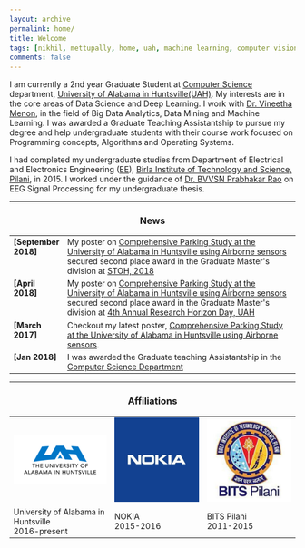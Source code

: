 ```yaml
---
layout: archive
permalink: home/
title: Welcome
tags: [nikhil, mettupally, home, uah, machine learning, computer vision, data science, deep learning, graduate]
comments: false
---
```


<!-- <h3 class="archive__subtitle">{{ site.data.ui-text[site.locale].Welcom | default: "Welcome" }}</h3>

{% for post in paginator.posts %}
  {% include archive-single.html %}
{% endfor %}

{% include paginator.html %} -->

I am currently a 2nd year Graduate Student at [Computer Science](https://www.uah.edu/science/departments/computer-science) department, [University of Alabama in Huntsville(UAH)](https://www.uah.edu/).
My interests are in the core areas of Data Science and Deep Learning. I work with [Dr. Vineetha Menon](https://www.uah.edu/science/departments/computer-science/faculty-staff/vineetha-menon), in the field of Big Data Analytics, Data Mining and Machine Learning.
I was awarded a Graduate Teaching Assistantship to pursue my degree and help undergraduate students with their course work focused
on Programming concepts, Algorithms and Operating Systems.

I had completed my undergraduate studies from Department of Electrical and Electronics Engineering ([EE](http://universe.bits-pilani.ac.in/hyderabad/EEE/Home)),
[Birla Institute of Technology and Science, Pilani](http://www.bits-pilani.ac.in/), in 2015. I worked under the guidance of [Dr. BVVSN Prabhakar Rao](http://universe.bits-pilani.ac.in/Hyderabad/bvvsnprabhakarrao/Profile) on EEG Signal Processing for my undergraduate thesis.

----

<h3 align="center">News</h3>
<table class='news-table'>
    <col width="15%">
    <col width="85%">
    <tr>
        <td valign="top"><strong>[September 2018]</strong></td>
        <td>My poster on <a href="https://cdm16608.contentdm.oclc.org/digital/collection/p16608coll24/id/313/rec/1">Comprehensive Parking Study at the University of Alabama in Huntsville using Airborne sensors</a>
        secured second place award in the Graduate Master's division at <a href="https://www.uah.edu/cpu2al/12950">STOH, 2018</a>
        </td>
    </tr>
    <tr>
        <td valign="top"><strong>[April 2018]</strong></td>
        <td>My poster on <a href="https://cdm16608.contentdm.oclc.org/digital/collection/p16608coll24/id/313/rec/1">Comprehensive Parking Study at the University of Alabama in Huntsville using Airborne sensors</a> secured second place award in the Graduate Master's division at <a href="https://www.uah.edu/news/research/outstanding-student-researchers-recognized-at-uah-research-horizons-day">4th Annual Research Horizon Day, UAH</a>
        </td>
    </tr>
    <tr>
        <td valign="top"><strong>[March 2017]</strong></td>
        <td>Checkout my latest poster, <a href="https://cdm16608.contentdm.oclc.org/digital/collection/p16608coll24/id/313/rec/1">Comprehensive Parking Study at the University of Alabama in Huntsville using Airborne sensors</a>.
        <!-- Github code available <a href="https://github.com/batra-mlp-lab/lang-emerge">here</a> -->
        </td>
    </tr>
    <tr>
        <td valign="top"><strong>[Jan 2018]</strong></td>
        <td>I was awarded the Graduate teaching Assistantship in the <a href='https://www.uah.edu/science/departments/computer-science'>Computer Science Department</a>
        </td>
    </tr>
    <!-- <tr>
        <td valign="top"><strong>[Dec 2017]</strong></td>
        <td>I received a <a href='https://nips.cc/Conferences/2017/Awards'>Best Reviewer Award</a> at NIPS 2017</td>
    </tr> -->
    <!-- <tr>
        <td valign="top"><strong>[Sept 2017]</strong></td>
        <td>Our paper on <a>Deepsets</a> has been accepted as an <b> oral</b> at NIPS, 2017</td>
    </tr> -->
    <!-- <tr>
        <td valign="top"><strong>[Aug 2017]</strong></td>
        <td>Our paper on <a>Natural Language Does Not Emerge 'Naturally' in Multi-Agent Dialog</a> won the <b>best short paper</b> award at EMNLP 2017</td>
    </tr> -->
    <!-- <tr>
        <td valign="top"><strong>[Aug 2017]</strong></td>
        <td>Our paper on <a>Learning Cooperative Visual Dialog Agents with Deep Reinforcement Learning</a> has been accepted as an <b> oral</b> at ICCV, 2017</td>
    </tr> -->
    <!-- <tr>
        <td valign="top"><strong>[July 2017]</strong></td>
        <td>Our paper on <a>Natural Language Does Not Emerge 'Naturally' in Multi-Agent Dialog</a> has been accepted as an <b> oral</b> at EMNLP, 2017</td>
    </tr> -->
    <!-- <tr>
        <td valign="top"><strong>[June 2017]</strong></td>
        <td>Checkout our latest paper, <a href="https://arxiv.org/abs/1706.08502">Natural Language Does Not Emerge 'Naturally' in Multi-Agent Dialog</a>, on Arxiv.
        Github code available <a href="https://github.com/batra-mlp-lab/lang-emerge">here</a></td>
    </tr> -->
    <!-- <tr>
        <td valign="top"><strong>[May 2017]</strong></td>
        <td>Our paper on <a>Canopy</a> got accepted at ICML, 2017</td>
    </tr> -->
    <!-- <tr>
        <td valign="top"><strong>[Apr 2017]</strong></td>
        <td>Our paper on <a>Exploring Personalized Neural Conversational Models</a> got accepted at IJCAI, 2017</td>
    </tr> -->
    <!-- <tr>
        <td valign="top"><strong>[Apr 2017]</strong></td>
        <td>Find our Github code for Visual Dialog <a href="https://github.com/batra-mlp-lab/visdial">here</a></td>
    </tr> -->
    <!-- <tr>
        <td valign="top"><strong>[Mar 2017]</strong></td>
        <td>Checkout our latest paper, <a href="https://arxiv.org/abs/1703.06585">Learning Cooperative Visual Dialog Agents with Deep Reinforcement Learning</a>, on arXiv</td>
    </tr> -->
    <!-- <tr>
        <td valign="top"><strong>[Mar 2017]</strong></td>
        <td>Checkout our latest paper, <a href="https://arxiv.org/abs/1703.06114">Deepsets</a>, on arXiv</td>
    </tr> -->
    <!-- <tr>
        <td valign="top"><strong>[Mar 2017]</strong></td>
        <td>Our paper on <a href="https://visualdialog.org/">Visual Dialog</a> got accepted at CVPR, 2017 as a <b>Spotlight</b></td>
    </tr> -->
    <!-- <tr>
        <td valign="top"><strong>[Mar 2017]</strong></td>
        <td>Interning at <a href="https://research.fb.com/category/facebook-ai-research-fair/">Facebook AI Research (FAIR)</a> this summer, with <a href="http://rohrbach.vision/">Marcus Rohrbach</a></td>
    </tr> -->
    <!-- <tr>
        <td valign="top"><strong>[Nov 2016]</strong></td>
        <td>Checkout our latest paper, <a href="http://arxiv.org/abs/1611.08669">Visual Dialog</a>, on arXiv</td>
    </tr> -->
    <!-- <tr>
        <td valign="top"><strong>[Aug 2016]</strong></td>
        <td>Serving as Vice-President of <a href="https://www.ece.cmu.edu/~ego/"> ECE Graduate Organization</a>, CMU</td>
    </tr> -->
    <!-- <tr>
        <td valign="top"><strong>[May 2016]</strong></td>
        <td>Serving as a reviewer for <a href="https://nips.cc/"> NIPS 2016</a></td>
    </tr> -->
    <!-- <tr>
        <td valign="top"><strong>[Mar 2016]</strong></td>
        <td>Our paper on <a href="http://arxiv.org/abs/1511.07067">Visual Word2Vec</a> got accepted to CVPR, 2016</td>
    </tr> -->
    <!-- <tr>
        <td valign="top"><strong>[Dec 2015]</strong></td>
        <td>I would be interning at <a href="https://www.snapchat.com/">Snapchat</a> this summer</td>
    </tr> -->
    <!-- <tr>
        <td valign="top"><strong>[Nov 2015]</strong></td>
        <td>Checkout our latest paper, <a href="http://arxiv.org/abs/1511.07067">Visual Word2Vec</a>, on arXiv</td>
    </tr> -->
    <!-- <tr>
        <td valign="top"><strong>[Oct 2015]</strong></td>
        <td>Checkout our paper, <a href="http://opt-ml.org/papers/OPT2015_paper_52.pdf">Comparing Gibbs, EM and SEM for MAP Inference in Mixture Models</a>, which got accepted in NIPS: <a href="http://opt-ml.org/papers.html">OPT</a> workshop, 2015</td>
    </tr> -->
</table>

----

<h3 align="center">Affiliations</h3>
<table align="center" class='affl-pic'>
    <tr>
        <td>
            <a href="https://www.uah.edu/">
            <img src="/images/UAH_blueblk.png"></a>
        </td>
        <td>
            <a href="https://networks.nokia.com/">
            <img src="/images/nokia-logo.jpg"></a> <!--add logos in the images folder-->
        </td>
        <td>
            <a href="http://www.bits-pilani.ac.in/">
            <img src="/images/bits_pilani.jpeg"></a> <!--add logos in the images folder-->
        </td>
    <!--/tr-->
    <tr>
        <td>University of Alabama in Huntsville<br>2016-present</td>
        <td>NOKIA<br>2015-2016</td>
        <td>BITS Pilani<br>2011-2015</td>
    </tr>
    </tr>
    <!-- </tr>
        <td>
            <a href="https://www.snapchat.com/">
            <img src="/images/snapchat-logo.png"></a>
        </td>
        <td>
            <a href="https://research.fb.com/category/facebook-ai-research-fair/">
            <img src="/images/fair-logo.png"></a>
        </td>
        <td>
            <a href="https://ai.google/research/teams/brain">
            <img src="/images/google-logo.png"></a>
        </td>
    </tr> -->
    <!-- <tr>
        <td>Snapchat Research<br>Summer 2016</td>
        <td>Facebook AI Research<br>Summer 2017</td>
        <td>Google Brain<br>Summer 2018</td>
    </tr> -->
</table>
